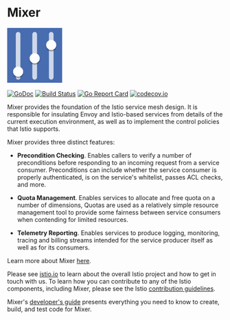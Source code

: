 # Mixer
![Mixer](doc/logo.png)

[![GoDoc](https://godoc.org/github.com/istio/mixer?status.svg)](http://godoc.org/github.com/istio/mixer)
[![Build Status](https://testing.istio.io/buildStatus/icon?job=mixer/postsubmit)](https://testing.istio.io/job/mixer/)
[![Go Report Card](https://goreportcard.com/badge/github.com/istio/mixer)](https://goreportcard.com/report/github.com/istio/mixer)
[![codecov.io](https://codecov.io/github/istio/mixer/coverage.svg?branch=master)](https://codecov.io/github/istio/mixer?branch=master)

Mixer provides the foundation of the Istio service mesh
design. It is responsible for insulating Envoy and
Istio-based services from details of the current execution
environment, as well as to implement the control policies
that Istio supports.

Mixer provides three distinct features:

- **Precondition Checking**. Enables callers to verify a number of preconditions before responding to an incoming request from a service consumer. 
Preconditions can include whether the service consumer is properly authenticated, is on the service's whitelist, passes ACL checks, and more.

- **Quota Management**. Enables services to allocate and free quota on a number of dimensions, Quotas are used as a relatively simple resource management 
tool to provide some fairness between service consumers when contending for limited resources.

- **Telemetry Reporting**. Enables services to produce logging, monitoring, tracing and billing streams intended for the service producer itself as well as 
for its consumers.

Learn more about Mixer [here](https://istio.io/concepts/mixer.html).

Please see [istio.io](https://istio.io)
to learn about the overall Istio project and how to get in touch with us. To learn how you can
contribute to any of the Istio components, including Mixer, please 
see the Istio [contribution guidelines](https://github.com/istio/istio/blob/master/CONTRIBUTING.md).

Mixer's [developer's guide](doc/dev/development.md) presents everything
you need to know to create, build, and test code for Mixer.
